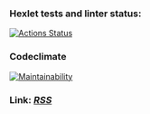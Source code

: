 ### Hexlet tests and linter status:
[![Actions Status](https://github.com/Vla2d/frontend-project-lvl3/workflows/hexlet-check/badge.svg)](https://github.com/Vla2d/frontend-project-lvl3/actions)

### Codeclimate
[![Maintainability](https://api.codeclimate.com/v1/badges/a99a88d28ad37a79dbf6/maintainability)](https://codeclimate.com/github/Vla2d/frontend-project-lvl3/maintainability)

### Link: ***[RSS](https://frontend-project-lvl3-git-main-vla2d.vercel.app/)***
